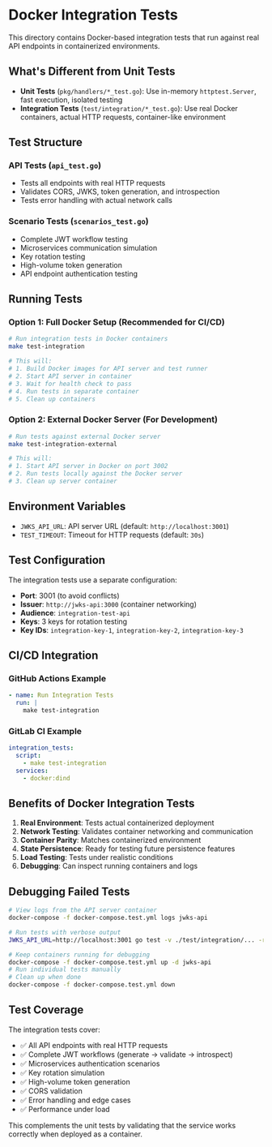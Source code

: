 # Docker Integration Tests

This directory contains Docker-based integration tests that run against real API endpoints in containerized environments.

## What's Different from Unit Tests

- **Unit Tests** (`pkg/handlers/*_test.go`): Use in-memory `httptest.Server`, fast execution, isolated testing
- **Integration Tests** (`test/integration/*_test.go`): Use real Docker containers, actual HTTP requests, container-like environment

## Test Structure

### API Tests (`api_test.go`)
- Tests all endpoints with real HTTP requests
- Validates CORS, JWKS, token generation, and introspection
- Tests error handling with actual network calls

### Scenario Tests (`scenarios_test.go`)
- Complete JWT workflow testing
- Microservices communication simulation
- Key rotation testing
- High-volume token generation
- API endpoint authentication testing

## Running Tests

### Option 1: Full Docker Setup (Recommended for CI/CD)
```bash
# Run integration tests in Docker containers
make test-integration

# This will:
# 1. Build Docker images for API server and test runner
# 2. Start API server in container
# 3. Wait for health check to pass
# 4. Run tests in separate container
# 5. Clean up containers
```

### Option 2: External Docker Server (For Development)
```bash
# Run tests against external Docker server
make test-integration-external

# This will:
# 1. Start API server in Docker on port 3002
# 2. Run tests locally against the Docker server
# 3. Clean up server container
```



## Environment Variables

- `JWKS_API_URL`: API server URL (default: `http://localhost:3001`)
- `TEST_TIMEOUT`: Timeout for HTTP requests (default: `30s`)

## Test Configuration

The integration tests use a separate configuration:
- **Port**: 3001 (to avoid conflicts)
- **Issuer**: `http://jwks-api:3000` (container networking)
- **Audience**: `integration-test-api`
- **Keys**: 3 keys for rotation testing
- **Key IDs**: `integration-key-1`, `integration-key-2`, `integration-key-3`

## CI/CD Integration

### GitHub Actions Example
```yaml
- name: Run Integration Tests
  run: |
    make test-integration
```

### GitLab CI Example
```yaml
integration_tests:
  script:
    - make test-integration
  services:
    - docker:dind
```

## Benefits of Docker Integration Tests

1. **Real Environment**: Tests actual containerized deployment
2. **Network Testing**: Validates container networking and communication
3. **Container Parity**: Matches containerized environment
4. **State Persistence**: Ready for testing future persistence features
5. **Load Testing**: Tests under realistic conditions
6. **Debugging**: Can inspect running containers and logs

## Debugging Failed Tests

```bash
# View logs from the API server container
docker-compose -f docker-compose.test.yml logs jwks-api

# Run tests with verbose output
JWKS_API_URL=http://localhost:3001 go test -v ./test/integration/... -run TestSpecificTest

# Keep containers running for debugging
docker-compose -f docker-compose.test.yml up -d jwks-api
# Run individual tests manually
# Clean up when done
docker-compose -f docker-compose.test.yml down
```

## Test Coverage

The integration tests cover:
- ✅ All API endpoints with real HTTP requests
- ✅ Complete JWT workflows (generate → validate → introspect)
- ✅ Microservices authentication scenarios  
- ✅ Key rotation simulation
- ✅ High-volume token generation
- ✅ CORS validation
- ✅ Error handling and edge cases
- ✅ Performance under load

This complements the unit tests by validating that the service works correctly when deployed as a container.